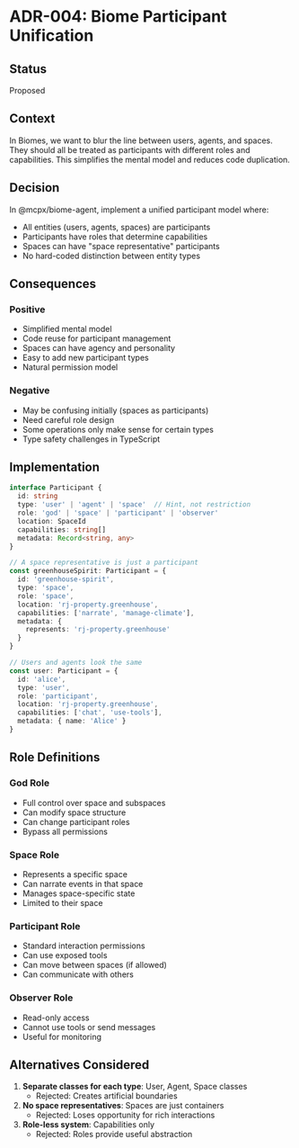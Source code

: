 # ADR-004: Biome Participant Unification

## Status
Proposed

## Context
In Biomes, we want to blur the line between users, agents, and spaces. They should all be treated as participants with different roles and capabilities. This simplifies the mental model and reduces code duplication.

## Decision
In @mcpx/biome-agent, implement a unified participant model where:
- All entities (users, agents, spaces) are participants
- Participants have roles that determine capabilities
- Spaces can have "space representative" participants
- No hard-coded distinction between entity types

## Consequences

### Positive
- Simplified mental model
- Code reuse for participant management
- Spaces can have agency and personality
- Easy to add new participant types
- Natural permission model

### Negative
- May be confusing initially (spaces as participants)
- Need careful role design
- Some operations only make sense for certain types
- Type safety challenges in TypeScript

## Implementation
```typescript
interface Participant {
  id: string
  type: 'user' | 'agent' | 'space'  // Hint, not restriction
  role: 'god' | 'space' | 'participant' | 'observer'
  location: SpaceId
  capabilities: string[]
  metadata: Record<string, any>
}

// A space representative is just a participant
const greenhouseSpirit: Participant = {
  id: 'greenhouse-spirit',
  type: 'space',
  role: 'space',
  location: 'rj-property.greenhouse',
  capabilities: ['narrate', 'manage-climate'],
  metadata: {
    represents: 'rj-property.greenhouse'
  }
}

// Users and agents look the same
const user: Participant = {
  id: 'alice',
  type: 'user',
  role: 'participant',
  location: 'rj-property.greenhouse',
  capabilities: ['chat', 'use-tools'],
  metadata: { name: 'Alice' }
}
```

## Role Definitions

### God Role
- Full control over space and subspaces
- Can modify space structure
- Can change participant roles
- Bypass all permissions

### Space Role
- Represents a specific space
- Can narrate events in that space
- Manages space-specific state
- Limited to their space

### Participant Role
- Standard interaction permissions
- Can use exposed tools
- Can move between spaces (if allowed)
- Can communicate with others

### Observer Role
- Read-only access
- Cannot use tools or send messages
- Useful for monitoring

## Alternatives Considered
1. **Separate classes for each type**: User, Agent, Space classes
   - Rejected: Creates artificial boundaries
2. **No space representatives**: Spaces are just containers
   - Rejected: Loses opportunity for rich interactions
3. **Role-less system**: Capabilities only
   - Rejected: Roles provide useful abstraction